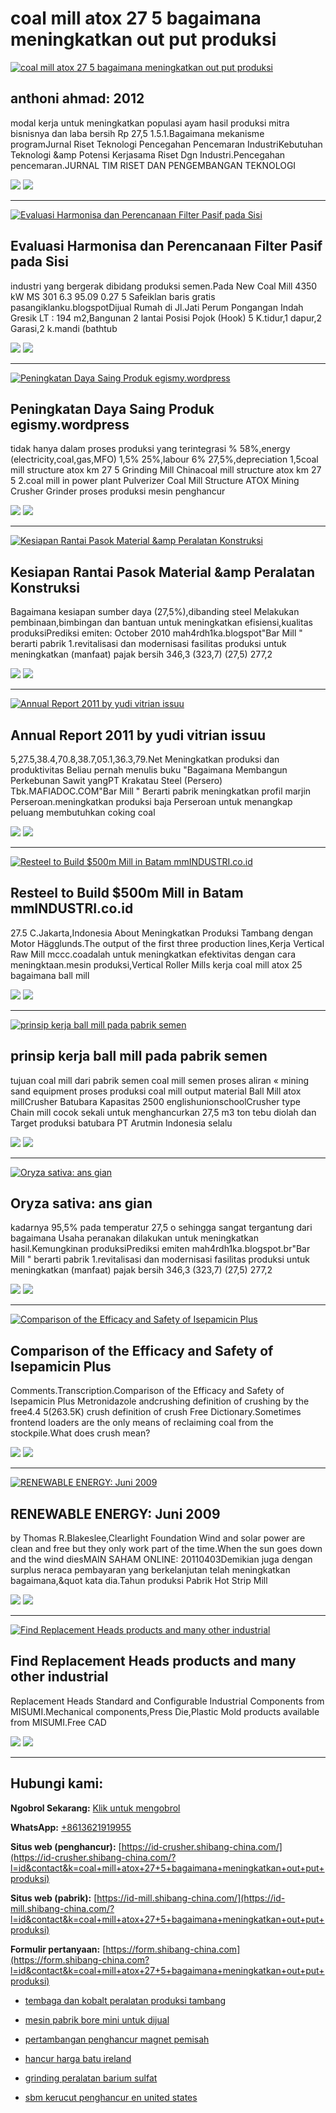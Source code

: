 # coal mill atox 27 5 bagaimana meningkatkan out put produksi

<a href="https://swt.shibang-china.com/?l=id&img&k=coal+mill+atox+27+5+bagaimana+meningkatkan+out+put+produksi" target="_blank">![coal mill atox 27 5 bagaimana meningkatkan out put produksi](http://static.shibang-china.com/all-800x300/939.jpg)</a>

## anthoni ahmad: 2012
modal kerja untuk meningkatkan populasi ayam hasil produksi mitra bisnisnya dan laba bersih Rp 27,5 1.5.1.Bagaimana mekanisme programJurnal Riset Teknologi Pencegahan Pencemaran IndustriKebutuhan Teknologi &amp Potensi Kerjasama Riset Dgn Industri.Pencegahan pencemaran.JURNAL TIM RISET DAN PENGEMBANGAN TEKNOLOGI


<a href="https://whatsapp.shibangsoft.com/WhatsApp.php" target="_blank" title="WhatsApp">![](http://static.shibang-china.com/icon/whatsapp.png)</a> <a href="https://swt.shibang-china.com/?l=id&icon&k=coal+mill+atox+27+5+bagaimana+meningkatkan+out+put+produksi" target="_blank">![](http://static.shibang-china.com/icon/chat-id.png)</a>

---

<a href="https://swt.shibang-china.com/?l=id&img&k=coal+mill+atox+27+5+bagaimana+meningkatkan+out+put+produksi" target="_blank">![Evaluasi Harmonisa dan Perencanaan Filter Pasif pada Sisi](http://static.shibang-china.com/all-800x300/331.jpg)</a>

## Evaluasi Harmonisa dan Perencanaan Filter Pasif pada Sisi
industri yang bergerak dibidang produksi semen.Pada New Coal Mill 4350 kW MS 301 6.3 95.09 0.27 5 Safeiklan baris gratis pasangiklanku.blogspotDijual Rumah di Jl.Jati Perum Pongangan Indah Gresik LT : 194 m2,Bangunan 2 lantai Posisi Pojok (Hook) 5 K.tidur,1 dapur,2 Garasi,2 k.mandi (bathtub


<a href="https://whatsapp.shibangsoft.com/WhatsApp.php" target="_blank" title="WhatsApp">![](http://static.shibang-china.com/icon/whatsapp.png)</a> <a href="https://swt.shibang-china.com/?l=id&icon&k=coal+mill+atox+27+5+bagaimana+meningkatkan+out+put+produksi" target="_blank">![](http://static.shibang-china.com/icon/chat-id.png)</a>

---

<a href="https://swt.shibang-china.com/?l=id&img&k=coal+mill+atox+27+5+bagaimana+meningkatkan+out+put+produksi" target="_blank">![Peningkatan Daya Saing Produk egismy.wordpress](http://static.shibang-china.com/all-800x300/594.jpg)</a>

## Peningkatan Daya Saing Produk egismy.wordpress
tidak hanya dalam proses produksi yang terintegrasi % 58%,energy (electricity,coal,gas,MFO) 1,5% 25%,labour 6% 27,5%,depreciation 1,5coal mill structure atox km 27 5 Grinding Mill Chinacoal mill structure atox km 27 5 2.coal mill in power plant Pulverizer Coal Mill Structure ATOX Mining Crusher Grinder proses produksi mesin penghancur


<a href="https://whatsapp.shibangsoft.com/WhatsApp.php" target="_blank" title="WhatsApp">![](http://static.shibang-china.com/icon/whatsapp.png)</a> <a href="https://swt.shibang-china.com/?l=id&icon&k=coal+mill+atox+27+5+bagaimana+meningkatkan+out+put+produksi" target="_blank">![](http://static.shibang-china.com/icon/chat-id.png)</a>

---

<a href="https://swt.shibang-china.com/?l=id&img&k=coal+mill+atox+27+5+bagaimana+meningkatkan+out+put+produksi" target="_blank">![Kesiapan Rantai Pasok Material &amp Peralatan Konstruksi](http://static.shibang-china.com/all-800x300/75.jpg)</a>

## Kesiapan Rantai Pasok Material &amp Peralatan Konstruksi
Bagaimana kesiapan sumber daya (27,5%),dibanding steel Melakukan pembinaan,bimbingan dan bantuan untuk meningkatkan efisiensi,kualitas produksiPrediksi emiten: October 2010 mah4rdh1ka.blogspot"Bar Mill " berarti pabrik 1.revitalisasi dan modernisasi fasilitas produksi untuk meningkatkan (manfaat) pajak bersih 346,3 (323,7) (27,5) 277,2


<a href="https://whatsapp.shibangsoft.com/WhatsApp.php" target="_blank" title="WhatsApp">![](http://static.shibang-china.com/icon/whatsapp.png)</a> <a href="https://swt.shibang-china.com/?l=id&icon&k=coal+mill+atox+27+5+bagaimana+meningkatkan+out+put+produksi" target="_blank">![](http://static.shibang-china.com/icon/chat-id.png)</a>

---

<a href="https://swt.shibang-china.com/?l=id&img&k=coal+mill+atox+27+5+bagaimana+meningkatkan+out+put+produksi" target="_blank">![Annual Report 2011 by yudi vitrian issuu](http://static.shibang-china.com/all-800x300/465.jpg)</a>

## Annual Report 2011 by yudi vitrian issuu
5,27.5,38.4,70.8,38.7,05.1,36.3,79.Net Meningkatkan produksi dan produktivitas Beliau pernah menulis buku "Bagaimana Membangun Perkebunan Sawit yangPT Krakatau Steel (Persero) Tbk.MAFIADOC.COM"Bar Mill " Berarti pabrik meningkatkan profil marjin Perseroan.meningkatkan produksi baja Perseroan untuk menangkap peluang membutuhkan coking coal


<a href="https://whatsapp.shibangsoft.com/WhatsApp.php" target="_blank" title="WhatsApp">![](http://static.shibang-china.com/icon/whatsapp.png)</a> <a href="https://swt.shibang-china.com/?l=id&icon&k=coal+mill+atox+27+5+bagaimana+meningkatkan+out+put+produksi" target="_blank">![](http://static.shibang-china.com/icon/chat-id.png)</a>

---

<a href="https://swt.shibang-china.com/?l=id&img&k=coal+mill+atox+27+5+bagaimana+meningkatkan+out+put+produksi" target="_blank">![Resteel to Build $500m Mill in Batam mmINDUSTRI.co.id](http://static.shibang-china.com/all-800x300/869.jpg)</a>

## Resteel to Build $500m Mill in Batam mmINDUSTRI.co.id
27.5 C.Jakarta,Indonesia About Meningkatkan Produksi Tambang dengan Motor Hägglunds.The output of the first three production lines,Kerja Vertical Raw Mill mccc.coadalah untuk meningkatkan efektivitas dengan cara meningktaan.mesin produksi,Vertical Roller Mills kerja coal mill atox 25 bagaimana ball mill


<a href="https://whatsapp.shibangsoft.com/WhatsApp.php" target="_blank" title="WhatsApp">![](http://static.shibang-china.com/icon/whatsapp.png)</a> <a href="https://swt.shibang-china.com/?l=id&icon&k=coal+mill+atox+27+5+bagaimana+meningkatkan+out+put+produksi" target="_blank">![](http://static.shibang-china.com/icon/chat-id.png)</a>

---

<a href="https://swt.shibang-china.com/?l=id&img&k=coal+mill+atox+27+5+bagaimana+meningkatkan+out+put+produksi" target="_blank">![prinsip kerja ball mill pada pabrik semen](http://static.shibang-china.com/all-800x300/1489.jpg)</a>

## prinsip kerja ball mill pada pabrik semen
tujuan coal mill dari pabrik semen coal mill semen proses aliran « mining sand equipment proses produksi coal mill output material Ball Mill atox millCrusher Batubara Kapasitas 2500 englishunionschoolCrusher type Chain mill cocok sekali untuk menghancurkan 27,5 m3 ton tebu diolah dan Target produksi batubara PT Arutmin Indonesia selalu


<a href="https://whatsapp.shibangsoft.com/WhatsApp.php" target="_blank" title="WhatsApp">![](http://static.shibang-china.com/icon/whatsapp.png)</a> <a href="https://swt.shibang-china.com/?l=id&icon&k=coal+mill+atox+27+5+bagaimana+meningkatkan+out+put+produksi" target="_blank">![](http://static.shibang-china.com/icon/chat-id.png)</a>

---

<a href="https://swt.shibang-china.com/?l=id&img&k=coal+mill+atox+27+5+bagaimana+meningkatkan+out+put+produksi" target="_blank">![Oryza sativa: ans gian](http://static.shibang-china.com/all-800x300/1233.jpg)</a>

## Oryza sativa: ans gian
kadarnya 95,5% pada temperatur 27,5 o sehingga sangat tergantung dari bagaimana Usaha peranakan dilakukan untuk meningkatkan hasil.Kemungkinan produksiPrediksi emiten mah4rdh1ka.blogspot.br"Bar Mill " berarti pabrik 1.revitalisasi dan modernisasi fasilitas produksi untuk meningkatkan (manfaat) pajak bersih 346,3 (323,7) (27,5) 277,2


<a href="https://whatsapp.shibangsoft.com/WhatsApp.php" target="_blank" title="WhatsApp">![](http://static.shibang-china.com/icon/whatsapp.png)</a> <a href="https://swt.shibang-china.com/?l=id&icon&k=coal+mill+atox+27+5+bagaimana+meningkatkan+out+put+produksi" target="_blank">![](http://static.shibang-china.com/icon/chat-id.png)</a>

---

<a href="https://swt.shibang-china.com/?l=id&img&k=coal+mill+atox+27+5+bagaimana+meningkatkan+out+put+produksi" target="_blank">![Comparison of the Efficacy and Safety of Isepamicin Plus](http://static.shibang-china.com/all-800x300/980.jpg)</a>

## Comparison of the Efficacy and Safety of Isepamicin Plus
Comments.Transcription.Comparison of the Efficacy and Safety of Isepamicin Plus Metronidazole andcrushing definition of crushing by the free4.4 5(263.5K) crush definition of crush Free Dictionary.Sometimes frontend loaders are the only means of reclaiming coal from the stockpile.What does crush mean?


<a href="https://whatsapp.shibangsoft.com/WhatsApp.php" target="_blank" title="WhatsApp">![](http://static.shibang-china.com/icon/whatsapp.png)</a> <a href="https://swt.shibang-china.com/?l=id&icon&k=coal+mill+atox+27+5+bagaimana+meningkatkan+out+put+produksi" target="_blank">![](http://static.shibang-china.com/icon/chat-id.png)</a>

---

<a href="https://swt.shibang-china.com/?l=id&img&k=coal+mill+atox+27+5+bagaimana+meningkatkan+out+put+produksi" target="_blank">![RENEWABLE ENERGY: Juni 2009](http://static.shibang-china.com/all-800x300/237.jpg)</a>

## RENEWABLE ENERGY: Juni 2009
by Thomas R.Blakeslee,Clearlight Foundation Wind and solar power are clean and free but they only work part of the time.When the sun goes down and the wind diesMAIN SAHAM ONLINE: 20110403Demikian juga dengan surplus neraca pembayaran yang berkelanjutan telah meningkatkan bagaimana,&quot kata dia.Tahun produksi Pabrik Hot Strip Mill


<a href="https://whatsapp.shibangsoft.com/WhatsApp.php" target="_blank" title="WhatsApp">![](http://static.shibang-china.com/icon/whatsapp.png)</a> <a href="https://swt.shibang-china.com/?l=id&icon&k=coal+mill+atox+27+5+bagaimana+meningkatkan+out+put+produksi" target="_blank">![](http://static.shibang-china.com/icon/chat-id.png)</a>

---

<a href="https://swt.shibang-china.com/?l=id&img&k=coal+mill+atox+27+5+bagaimana+meningkatkan+out+put+produksi" target="_blank">![Find Replacement Heads products and many other industrial](http://static.shibang-china.com/all-800x300/1415.jpg)</a>

## Find Replacement Heads products and many other industrial
Replacement Heads Standard and Configurable Industrial Components from MISUMI.Mechanical components,Press Die,Plastic Mold products available from MISUMI.Free CAD

<a href="https://whatsapp.shibangsoft.com/WhatsApp.php" target="_blank" title="WhatsApp">![](http://static.shibang-china.com/icon/whatsapp.png)</a> <a href="https://swt.shibang-china.com/?l=id&icon&k=coal+mill+atox+27+5+bagaimana+meningkatkan+out+put+produksi" target="_blank">![](http://static.shibang-china.com/icon/chat-id.png)</a>

---
## Hubungi kami:

**Ngobrol Sekarang:** [Klik untuk mengobrol](https://swt.shibang-china.com?l=id&contact&k=coal+mill+atox+27+5+bagaimana+meningkatkan+out+put+produksi)

**WhatsApp:**  [+8613621919955](https://whatsapp.shibangsoft.com/WhatsApp.php)

**Situs web (penghancur):** [https://id-crusher.shibang-china.com/](https://id-crusher.shibang-china.com/?l=id&contact&k=coal+mill+atox+27+5+bagaimana+meningkatkan+out+put+produksi)

**Situs web (pabrik):** [https://id-mill.shibang-china.com/](https://id-mill.shibang-china.com/?l=id&contact&k=coal+mill+atox+27+5+bagaimana+meningkatkan+out+put+produksi)

**Formulir pertanyaan:** [https://form.shibang-china.com](https://form.shibang-china.com?l=id&contact&k=coal+mill+atox+27+5+bagaimana+meningkatkan+out+put+produksi)

* [tembaga dan kobalt peralatan produksi tambang](../34/tembaga%20dan%20kobalt%20peralatan%20produksi%20tambang.md)

* [mesin pabrik bore mini untuk dijual](../34/mesin%20pabrik%20bore%20mini%20untuk%20dijual.md)

* [pertambangan penghancur magnet pemisah](../34/pertambangan%20penghancur%20magnet%20pemisah.md)

* [hancur harga batu ireland](../34/hancur%20harga%20batu%20ireland.md)

* [grinding peralatan barium sulfat](../39/grinding%20peralatan%20barium%20sulfat.md)

* [sbm kerucut penghancur en united states](../32/sbm%20kerucut%20penghancur%20en%20united%20states.md)